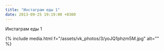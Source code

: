 ```yaml
---
title: "Инстаграм еды 1"
date: 2013-09-25 19:19:00 +0300
---
```


Инстаграм еды 1

{% include media.html f="/assets/vk_photos/3/yoJQ1phzm5M.jpg" alt="" %}
